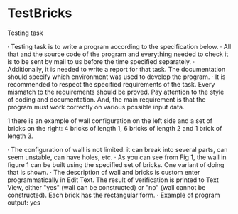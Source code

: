 # TestBricks
Testing task

· Testing task is to write a program according to the specification below.
· All that and the source code of the program and everything needed to check it is to be sent by mail to
us before the time specified separately.
· Additionally, it is needed to write a report for that task. The documentation should specify which
environment was used to develop the program.
· It is recommended to respect the specified requirements of the task. Every mismatch to the
requirements should be proved. Pay attention to the style of coding and documentation. And, the main
requirement is that the program must work correctly on various possible input data.

1 there is an example of wall configuration on the left side and a set of bricks on the right: 4 bricks of length 1,
6 bricks of length 2 and 1 brick of length 3.

· The configuration of wall is not limited: it can break into several parts, can seem unstable, can have
holes, etc.
· As you can see from Fig 1, the wall in figure 1 can be built using the specified set of bricks. One variant
of doing that is shown.
· The description of wall and bricks is custom enter programmatically in Edit Text. The result of
verification is printed to Text View, either "yes" (wall can be constructed) or "no" (wall cannot be
constructed). Each brick has the rectangular form.
· Example of program output: yes
